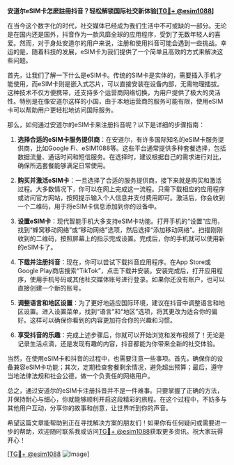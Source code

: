**安道尔eSIM卡怎麽註冊抖音？轻松解锁国际社交新体验[[TG💪+ @esim1088](https://t.me/s/esim1088)]**

在当今这个数字化的时代，社交媒体已经成为我们生活中不可或缺的一部分。无论是在国内还是国外，抖音作为一款风靡全球的应用程序，受到了无数年轻人的喜爱。然而，对于身处安道尔的用户来说，注册和使用抖音可能会遇到一些挑战。幸运的是，随着科技的发展，eSIM卡为我们提供了一个简单且高效的方式来解决这些问题。

首先，让我们了解一下什么是eSIM卡。传统的SIM卡是实体的，需要插入手机才能使用，而eSIM卡则是嵌入式芯片，可以直接安装在设备内部，无需物理插拔。这种技术不仅方便携带，还支持多个运营商网络切换，为用户提供了极大的灵活性。特别是在像安道尔这样的小国，由于本地运营商的服务可能有限，使用eSIM卡可以帮助用户更轻松地访问国际服务。

那么，如何通过安道尔的eSIM卡来注册抖音呢？以下是详细的步骤指南：

1. **选择合适的eSIM卡服务提供商**：在安道尔，有许多国际知名的eSIM卡服务提供商，比如Google Fi、eSIM1088等。这些平台通常提供多种套餐选择，包括数据流量、通话时间和短信服务。在选择时，建议根据自己的需求进行对比，确保所选套餐能够满足日常使用。

2. **购买并激活eSIM卡**：一旦选择了合适的服务提供商，接下来就是购买和激活过程。大多数情况下，你可以在网上完成这一流程。只需下载相应的应用程序或访问官方网站，按照提示输入个人信息并支付费用即可。激活后，你会收到一个二维码，用于将eSIM卡信息添加到你的设备中。

3. **设置eSIM卡**：现代智能手机大多支持eSIM卡功能。打开手机的“设置”应用，找到“蜂窝移动网络”或“移动网络”选项，然后选择“添加移动网络”。扫描刚刚收到的二维码，按照屏幕上的指示完成设置。完成后，你的手机就可以使用新的eSIM卡了。

4. **下载并注册抖音**：现在，你可以尝试下载抖音应用程序。在App Store或Google Play商店搜索“TikTok”，点击下载并安装。安装完成后，打开应用程序，使用手机号码或其他社交媒体账号进行登录。如果你还没有账户，也可以直接创建一个新的账号。

5. **调整语言和地区设置**：为了更好地适应国际环境，建议在抖音中调整语言和地区设置。进入设置菜单，找到“语言”和“地区”选项，将其更改为适合你的偏好。这样可以确保你看到的内容更加符合你的兴趣和习惯。

6. **享受抖音的乐趣**：完成上述步骤后，你就可以开始浏览和发布视频了！无论是记录生活点滴，还是发现有趣的内容，抖音都能为你带来全新的社交体验。

当然，在使用eSIM卡和抖音的过程中，也需要注意一些事项。首先，确保你的设备兼容eSIM卡功能；其次，定期检查套餐剩余情况，避免超出预算；最后，遵守当地法律法规和社会公德，做一个负责任的网络用户。

总之，通过安道尔的eSIM卡注册抖音并不是一件难事。只要掌握了正确的方法，并保持耐心与细心，你就能够顺利开启这段精彩的旅程。在这个过程中，不妨多与其他用户互动，分享你的故事和创意，让世界听到你的声音。

希望这篇文章能帮助到正在寻找解决方案的朋友们！如果你有任何疑问或需要进一步的帮助，欢迎随时联系我或访问[TG💪+ @esim1088](https://t.me/s/esim1088)获取更多资讯。祝大家玩得开心！

[[TG💪+ @esim1088](https://t.me/s/esim1088) ![Image](https://i.postimg.cc/4NQfJmqS/Snipaste-2025-05-13-00-14-12.png)]